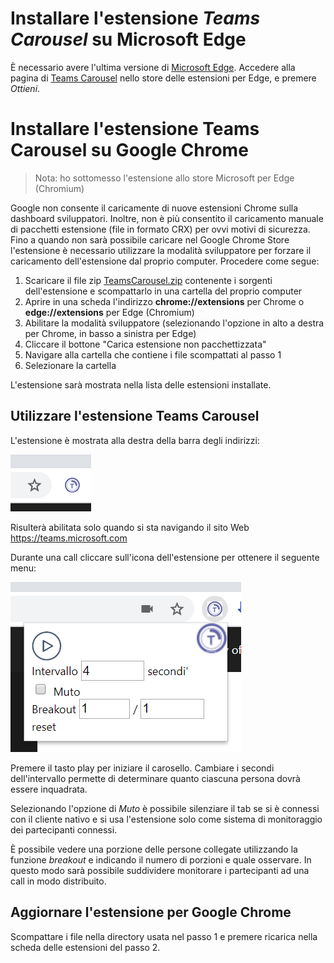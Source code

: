 # Installare l'estensione *Teams Carousel* su Microsoft Edge

È necessario avere l'ultima versione di [Microsoft Edge](https://www.microsoft.com/edge). Accedere alla pagina di [Teams Carousel](https://microsoftedge.microsoft.com/addons/detail/oaoljfeoolhboidooldgbnefaeicneml) nello store delle estensioni per Edge, e premere *Ottieni*.

# Installare l'estensione Teams Carousel su Google Chrome

> Nota: ho sottomesso l'estensione allo store Microsoft per Edge (Chromium)

Google non consente il caricamente di nuove estensioni Chrome sulla dashboard sviluppatori. Inoltre, non è più consentito il caricamento manuale di pacchetti estensione (file in formato CRX) per ovvi motivi di sicurezza. Fino a quando non sarà possibile caricare nel Google Chrome Store l'estensione è necessario utilizzare la modalità sviluppatore per forzare il caricamento dell'estensione dal proprio computer. Procedere come segue:    

1. Scaricare il file zip [TeamsCarousel.zip](https://github.com/Unipisa/TeamsCarousel/raw/master/packages/TeamsCarousel.zip) contenente i sorgenti dell'estensione e scompattarlo in una cartella del proprio computer
2. Aprire in una scheda l'indirizzo **chrome://extensions** per Chrome o **edge://extensions** per Edge (Chromium)
3. Abilitare la modalità sviluppatore (selezionando l'opzione in alto a destra per Chrome, in basso a sinistra per Edge)
4. Cliccare il bottone "Carica estensione non pacchettizzata"
5. Navigare alla cartella che contiene i file scompattati al passo 1
6. Selezionare la cartella

L'estensione sarà mostrata nella lista delle estensioni installate.

## Utilizzare l'estensione Teams Carousel

L'estensione è mostrata alla destra della barra degli indirizzi:

![Image](https://github.com/Unipisa/TeamsCarousel/raw/master/img/img1.png)

Risulterà abilitata solo quando si sta navigando il sito Web https://teams.microsoft.com

Durante una call cliccare sull'icona dell'estensione per ottenere il seguente menu:

![Image](https://github.com/Unipisa/TeamsCarousel/raw/master/img/img2.png)

Premere il tasto play per iniziare il carosello. Cambiare i secondi dell'intervallo permette di determinare quanto ciascuna persona dovrà essere inquadrata.

Selezionando l'opzione di *Muto* è possibile silenziare il tab se si è connessi con il cliente nativo e si usa l'estensione solo come sistema di monitoraggio dei partecipanti connessi.

È possibile vedere una porzione delle persone collegate utilizzando la funzione *breakout* e indicando il numero di porzioni e quale osservare. In questo modo sarà possibile suddividere monitorare i partecipanti ad una call in modo distribuito.

## Aggiornare l'estensione per Google Chrome

Scompattare i file nella directory usata nel passo 1 e premere ricarica nella scheda delle estensioni del passo 2.

